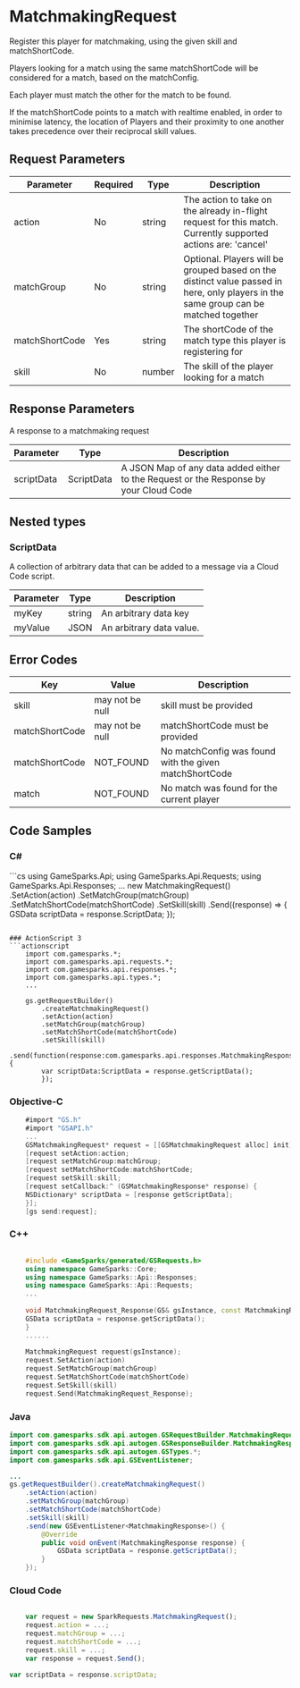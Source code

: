 
# MatchmakingRequest


Register this player for matchmaking, using the given skill and matchShortCode.

Players looking for a match using the same matchShortCode will be considered for a match, based on the matchConfig.

Each player must match the other for the match to be found.

If the matchShortCode points to a match with realtime enabled, in order to minimise latency, the location of Players and their proximity to one another takes precedence over their reciprocal skill values.


## Request Parameters

Parameter | Required | Type | Description
--------- | -------- | ---- | -----------
action | No | string | The action to take on the already in-flight request for this match. Currently supported actions are: 'cancel'
matchGroup | No | string | Optional. Players will be grouped based on the distinct value passed in here, only players in the same group can be matched together
matchShortCode | Yes | string | The shortCode of the match type this player is registering for
skill | No | number | The skill of the player looking for a match

## Response Parameters


A response to a matchmaking request

Parameter | Type | Description
--------- | ---- | -----------
scriptData | ScriptData | A JSON Map of any data added either to the Request or the Response by your Cloud Code

## Nested types

### ScriptData

A collection of arbitrary data that can be added to a message via a Cloud Code script.

Parameter | Type | Description
--------- | ---- | -----------
myKey | string | An arbitrary data key
myValue | JSON | An arbitrary data value.

## Error Codes

Key | Value | Description
--------- | ----------- | -----------
skill | may not be null | skill must be provided
matchShortCode | may not be null | matchShortCode must be provided
matchShortCode | NOT_FOUND | No matchConfig was found with the given matchShortCode
match | NOT_FOUND | No match was found for the current player

## Code Samples

<h3>C#</h3>
```cs
	using GameSparks.Api;
	using GameSparks.Api.Requests;
	using GameSparks.Api.Responses;
	...
	new MatchmakingRequest()
		.SetAction(action)
		.SetMatchGroup(matchGroup)
		.SetMatchShortCode(matchShortCode)
		.SetSkill(skill)
		.Send((response) => {
		GSData scriptData = response.ScriptData; 
		});

```

### ActionScript 3
```actionscript
	import com.gamesparks.*;
	import com.gamesparks.api.requests.*;
	import com.gamesparks.api.responses.*;
	import com.gamesparks.api.types.*;
	...
	
	gs.getRequestBuilder()
	    .createMatchmakingRequest()
		.setAction(action)
		.setMatchGroup(matchGroup)
		.setMatchShortCode(matchShortCode)
		.setSkill(skill)
		.send(function(response:com.gamesparks.api.responses.MatchmakingResponse):void {
		var scriptData:ScriptData = response.getScriptData(); 
		});

```

### Objective-C
```objectivec
	#import "GS.h"
	#import "GSAPI.h"
	...
	GSMatchmakingRequest* request = [[GSMatchmakingRequest alloc] init];
	[request setAction:action;
	[request setMatchGroup:matchGroup;
	[request setMatchShortCode:matchShortCode;
	[request setSkill:skill;
	[request setCallback:^ (GSMatchmakingResponse* response) {
	NSDictionary* scriptData = [response getScriptData]; 
	}];
	[gs send:request];

```

### C++
```cpp

	#include <GameSparks/generated/GSRequests.h>
	using namespace GameSparks::Core;
	using namespace GameSparks::Api::Responses;
	using namespace GameSparks::Api::Requests;
	...
	
	void MatchmakingRequest_Response(GS& gsInstance, const MatchmakingResponse& response) {
	GSData scriptData = response.getScriptData(); 
	}
	......
	
	MatchmakingRequest request(gsInstance);
	request.SetAction(action)
	request.SetMatchGroup(matchGroup)
	request.SetMatchShortCode(matchShortCode)
	request.SetSkill(skill)
	request.Send(MatchmakingRequest_Response);
```

### Java
```java
import com.gamesparks.sdk.api.autogen.GSRequestBuilder.MatchmakingRequest;
import com.gamesparks.sdk.api.autogen.GSResponseBuilder.MatchmakingResponse;
import com.gamesparks.sdk.api.autogen.GSTypes.*;
import com.gamesparks.sdk.api.GSEventListener;

...
gs.getRequestBuilder().createMatchmakingRequest()
	.setAction(action)
	.setMatchGroup(matchGroup)
	.setMatchShortCode(matchShortCode)
	.setSkill(skill)
	.send(new GSEventListener<MatchmakingResponse>() {
		@Override
		public void onEvent(MatchmakingResponse response) {
			GSData scriptData = response.getScriptData(); 
		}
	});

```

### Cloud Code
```javascript

	var request = new SparkRequests.MatchmakingRequest();
	request.action = ...;
	request.matchGroup = ...;
	request.matchShortCode = ...;
	request.skill = ...;
	var response = request.Send();
	
var scriptData = response.scriptData; 
```


